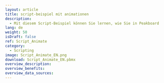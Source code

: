 ```yaml
---
layout: article
title: script-beispiel mit animationen
description: 
  - Mit diesem Script-Beispiel können Sie lernen, wie Sie in Peakboard Animationen verwenden können.
lang: de
weight: 50
isDraft: false
ref: Script_Animate
category:
  - Scripting
image: Script_Animate_EN.png
download: Script_Animate_EN.pbmx
overview_description:
overview_benefits:
overview_data_sources:
---
```

